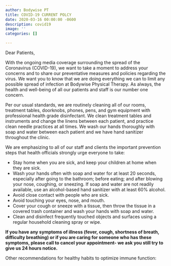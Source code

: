 ```yaml
---
author: Bodywise PT
title: COVID-19 CURRENT POLCY
date: 2020-03-16 00:00:00 -0600
description: covid19
image: ''
categories: []

---
```

Dear Patients,

With the ongoing media coverage surrounding the spread of the Coronavirus (COVID-19), we want to take a moment to address your concerns and to share our preventative measures and policies regarding the virus. We want you to know that we are doing everything we can to limit any possible spread of infection at Bodywise Physical Therapy. As always, the health and well-being of all our patients and staff is our number one concern.

Per our usual standards, we are routinely cleaning all of our rooms, treatment tables, doorknobs, phones, pens, and gym equipment with professional health grade disinfectant. We clean treatment tables and instruments and change the linens between each patient, and practice clean needle practices at all times. We wash our hands thoroughly with soap and water between each patient and we have hand sanitizer throughout the clinic.

We are emphasizing to all of our staff and clients the important prevention steps that health officials strongly urge everyone to take:

* Stay home when you are sick, and keep your children at home when they are sick.
* Wash your hands often with soap and water for at least 20 seconds, especially after going to the bathroom; before eating; and after blowing your nose, coughing, or sneezing. If soap and water are not readily available, use an alcohol-based hand sanitizer with at least 60% alcohol.
* Avoid close contact with people who are sick.
* Avoid touching your eyes, nose, and mouth.
* Cover your cough or sneeze with a tissue, then throw the tissue in a covered trash container and wash your hands with soap and water.
* Clean and disinfect frequently touched objects and surfaces using a regular household cleaning spray or wipe.

**If you have any symptoms of illness (fever, cough, shortness of breath, difficulty breathing) or if you are caring for someone who has these symptoms, please call to cancel your appointment- we ask you still try to give us 24 hours notice.**

Other recommendations for healthy habits to optimize immune function: